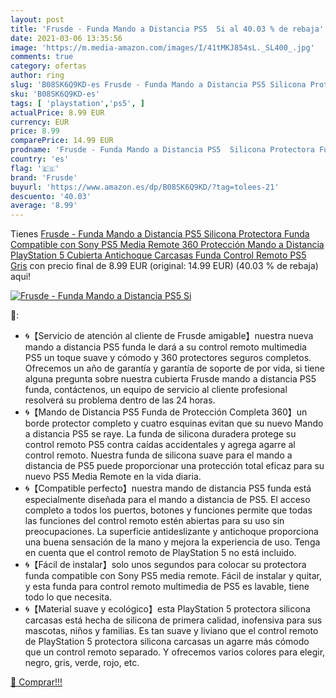 ```yaml
---
layout: post
title: 'Frusde - Funda Mando a Distancia PS5  Si al 40.03 % de rebaja'
date: 2021-03-06 13:35:56
image: 'https://m.media-amazon.com/images/I/41tMKJ854sL._SL400_.jpg'
comments: true
category: ofertas
author: ring
slug: 'B08SK6Q9KD-es Frusde - Funda Mando a Distancia PS5 Silicona Protectora...'
sku: 'B08SK6Q9KD-es'
tags: [ 'playstation','ps5', ]
actualPrice: 8.99 EUR
currency: EUR
price: 8.99
comparePrice: 14.99 EUR
prodname: 'Frusde - Funda Mando a Distancia PS5  Silicona Protectora Funda Compatible con Sony PS5 Media Remote  360 Protección Mando a Distancia PlayStation 5 Cubierta Antichoque Carcasas Funda Control Remoto PS5 Gris'
country: 'es'
flag: '🇪🇸'
brand: 'Frusde'
buyurl: 'https://www.amazon.es/dp/B08SK6Q9KD/?tag=tolees-21'
descuento: '40.03'
average: '8.99'
---
```


Tienes [Frusde - Funda Mando a Distancia PS5  Silicona Protectora Funda Compatible con Sony PS5 Media Remote  360 Protección Mando a Distancia PlayStation 5 Cubierta Antichoque Carcasas Funda Control Remoto PS5 Gris](https://www.amazon.es/dp/B08SK6Q9KD/?tag=tolees-21) con precio final de  8.99 EUR (original: 14.99 EUR) (40.03 %  de rebaja) aqui!

[![Frusde - Funda Mando a Distancia PS5  Si](https://m.media-amazon.com/images/I/41tMKJ854sL._SL400_.jpg)](https://www.amazon.es/dp/B08SK6Q9KD/?tag=tolees-21)

🔎:

- 🌀【Servicio de atención al cliente de Frusde amigable】nuestra nueva mando a distancia PS5 funda le dará a su control remoto multimedia PS5 un toque suave y cómodo y 360 protectores seguros completos. Ofrecemos un año de garantía y garantía de soporte de por vida, si tiene alguna pregunta sobre nuestra cubierta Frusde mando a distancia PS5 funda, contáctenos, un equipo de servicio al cliente profesional resolverá su problema dentro de las 24 horas.
- 🌀【Mando de Distancia PS5 Funda de Protección Completa 360】un borde protector completo y cuatro esquinas evitan que su nuevo Mando a distancia PS5 se raye. La funda de silicona duradera protege su control remoto PS5 contra caídas accidentales y agrega agarre al control remoto. Nuestra funda de silicona suave para el mando a distancia de PS5 puede proporcionar una protección total eficaz para su nuevo PS5 Media Remote en la vida diaria.
- 🌀【Compatible perfecto】nuestra mando de distancia PS5 funda está especialmente diseñada para el mando a distancia de PS5. El acceso completo a todos los puertos, botones y funciones permite que todas las funciones del control remoto estén abiertas para su uso sin preocupaciones. La superficie antideslizante y antichoque proporciona una buena sensación de la mano y mejora la experiencia de uso. Tenga en cuenta que el control remoto de PlayStation 5 no está incluido.
- 🌀【Fácil de instalar】solo unos segundos para colocar su protectora funda compatible con Sony PS5 media remote. Fácil de instalar y quitar, y esta funda para control remoto multimedia de PS5 es lavable, tiene todo lo que necesita.
- 🌀【Material suave y ecológico】esta PlayStation 5 protectora silicona carcasas está hecha de silicona de primera calidad, inofensiva para sus mascotas, niños y familias. Es tan suave y liviano que el control remoto de PlayStation 5 protectora silicona carcasas un agarre más cómodo que un control remoto separado. Y ofrecemos varios colores para elegir, negro, gris, verde, rojo, etc.

[🛒 Comprar!!!](https://www.amazon.es/dp/B08SK6Q9KD/?tag=tolees-21)
